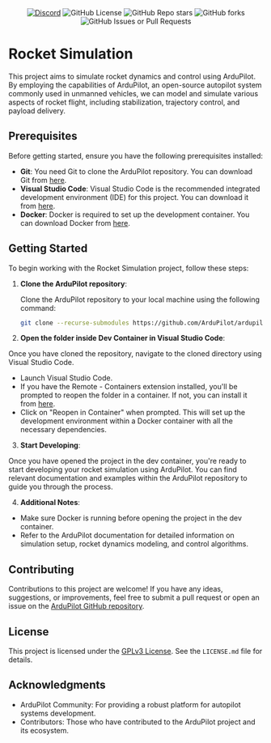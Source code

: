 <div align="center">
    <a href="https://discord.gg/Wwhjfx6dJG"><img src="https://img.shields.io/discord/1013056365884878858?color=%235865F2&logo=discord&logoColor=%23FFFFFF&style=plastic" alt="Discord"></a>
    <img src="https://img.shields.io/github/license/Gagan-Space/Rocket-Simulation" alt="GitHub License">
    <img src="https://img.shields.io/github/stars/Gagan-Space/Rocket-Simulation?style=flat" alt="GitHub Repo stars">
    <img alt="GitHub forks" src="https://img.shields.io/github/forks/Gagan-Space/Rocket-Simulation?style=flat">
    <img alt="GitHub Issues or Pull Requests" src="https://img.shields.io/github/issues/Gagan-Space/Rocket-Simulation">
</div>

# Rocket Simulation

This project aims to simulate rocket dynamics and control using ArduPilot. By employing the capabilities of ArduPilot, an open-source autopilot system commonly used in unmanned vehicles, we can model and simulate various aspects of rocket flight, including stabilization, trajectory control, and payload delivery.

## Prerequisites

Before getting started, ensure you have the following prerequisites installed:

- **Git**: You need Git to clone the ArduPilot repository. You can download Git from [here](https://git-scm.com/).
- **Visual Studio Code**: Visual Studio Code is the recommended integrated development environment (IDE) for this project. You can download it from [here](https://code.visualstudio.com/).
- **Docker**: Docker is required to set up the development container. You can download Docker from [here](https://www.docker.com/).

## Getting Started

To begin working with the Rocket Simulation project, follow these steps:

1. **Clone the ArduPilot repository**:

   Clone the ArduPilot repository to your local machine using the following command:

   ```bash
   git clone --recurse-submodules https://github.com/ArduPilot/ardupilot.git
   ```

2. **Open the folder inside Dev Container in Visual Studio Code**:

Once you have cloned the repository, navigate to the cloned directory using Visual Studio Code.

- Launch Visual Studio Code.
- If you have the Remote - Containers extension installed, you'll be prompted to reopen the folder in a container. If not, you can install it from [here](https://marketplace.visualstudio.com/items?itemName=ms-vscode-remote.remote-containers).
- Click on "Reopen in Container" when prompted. This will set up the development environment within a Docker container with all the necessary dependencies.

3. **Start Developing**:

Once you have opened the project in the dev container, you're ready to start developing your rocket simulation using ArduPilot. You can find relevant documentation and examples within the ArduPilot repository to guide you through the process.

4. **Additional Notes**:

- Make sure Docker is running before opening the project in the dev container.
- Refer to the ArduPilot documentation for detailed information on simulation setup, rocket dynamics modeling, and control algorithms.

## Contributing

Contributions to this project are welcome! If you have any ideas, suggestions, or improvements, feel free to submit a pull request or open an issue on the [ArduPilot GitHub repository](https://github.com/ArduPilot/ardupilot).

## License

This project is licensed under the [GPLv3 License](https://www.gnu.org/licenses/gpl-3.0.en.html). See the `LICENSE.md` file for details.

## Acknowledgments

- ArduPilot Community: For providing a robust platform for autopilot systems development.
- Contributors: Those who have contributed to the ArduPilot project and its ecosystem.
